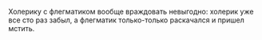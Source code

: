 Холерику с флегматиком вообще враждовать невыгодно: холерик уже все сто раз забыл, а флегматик только-только раскачался и пришел мстить.